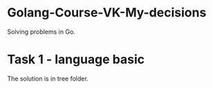 # Golang-Course-VK-My-decisions
Solving problems in Go.

# Task 1 - language basic
The solution is in tree folder.
